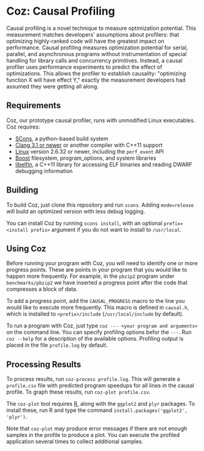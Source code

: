 # Coz: Causal Profiling
Causal profiling is a novel technique to measure optimization potential.
This measurement matches developers' assumptions about profilers: that
optimizing highly-ranked code will have the greatest impact on 
performance. Causal profiling measures optimization potential for serial, 
parallel, and asynchronous programs without instrumentation of special 
handling for library calls and concurrency primitives. Instead, a causal
profiler uses performance experiments to predict the effect of
optimizations. This allows the profiler to establish causality: 
"optimizing function X will have effect Y," exactly the measurement 
developers had assumed they were getting all along.

## Requirements
Coz, our prototype causal profiler, runs with unmodified Linux executables. Coz requires:

- [SCons](http://scons.org), a python-based build system
- [Clang 3.1 or newer](http://clang.llvm.org) or another compiler with C++11 support
- [Linux](http://kernel.org) version 2.6.32 or newer, including the `perf_event` API
- [Boost](http://boost.org) filesystem, program_options, and system libraries
- [libelfin](https://github.com/ccurtsinger/libelfin), a C++11 library for accessing ELF binaries and reading DWARF debugging information

## Building
To build Coz, just clone this repository and run `scons`. Adding `mode=release` will build an optimized version with less debug logging.

You can install Coz by running `scons install`, with an optional `prefix=<install prefix>` argument if you do not want to install to `/usr/local`.

## Using Coz
Before running your program with Coz, you will need to identify one or more progress points. These are points in your program that you would like to happen more frequently. For example, in the `pbzip2` program under `benchmarks/pbzip2` we have inserted a progress point after the code that compresses a block of data.

To add a progress point, add the `CAUSAL_PROGRESS` macro to the line you would like to execute more frequently. This macro is defined in `causal.h`, which is installed to `<prefix>/include` (`/usr/local/include` by default).

To run a program with Coz, just type `coz --- <your program and arguments>` on the command line. You can specify profiling options befor the `---`. Run `coz --help` for a description of the available options. Profiling output is placed in the file `profile.log` by default.

## Processing Results
To process results, run `coz-process profile.log`. This will generate a `profile.csv` file with predicted program speedups for all lines in the causal profile. To graph these results, run `coz-plot profile.csv`.

The `coz-plot` tool requires [R](http://r-project.org), along with the `ggplot2` and `plyr` packages. To install these, run R and type the command `install.packages('ggplot2', 'plyr')`.

Note that `coz-plot` may produce error messages if there are not enough samples in the profile to produce a plot. You can execute the profiled application several times to collect additional samples.
